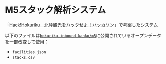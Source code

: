 # M5スタック解析システム

「[Hack!Hokuriku　北陸観光をハックせよ！ハッカソン](https://connpass.com/event/334998/)」で考案したシステム

以下のファイルは[`hokuriku-inbound-kanko/m5`](https://github.com/hokuriku-inbound-kanko/m5)に公開されているオープンデータを一部改変して使用：
- `facilities.json`
- `stacks.csv`
